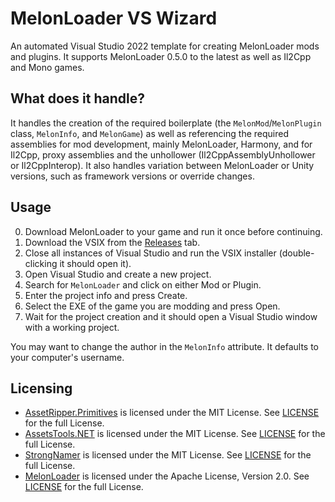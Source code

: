 # MelonLoader VS Wizard

An automated Visual Studio 2022 template for creating MelonLoader mods and plugins. It supports MelonLoader 0.5.0 to the latest as well as Il2Cpp and Mono games.

## What does it handle?
It handles the creation of the required boilerplate (the `MelonMod`/`MelonPlugin` class, `MelonInfo`, and `MelonGame`) as well as referencing the required assemblies for mod development, mainly MelonLoader, Harmony, and for Il2Cpp, proxy assemblies and the unhollower (Il2CppAssemblyUnhollower or Il2CppInterop). It also handles variation between MelonLoader or Unity versions, such as framework versions or override changes.

## Usage
0. Download MelonLoader to your game and run it once before continuing.
1. Download the VSIX from the [Releases](https://github.com/TrevTV/MelonLoader.VSWizard/releases) tab.
2. Close all instances of Visual Studio and run the VSIX installer (double-clicking it should open it).
3. Open Visual Studio and create a new project.
4. Search for `MelonLoader` and click on either Mod or Plugin.
5. Enter the project info and press Create.
6. Select the EXE of the game you are modding and press Open.
7. Wait for the project creation and it should open a Visual Studio window with a working project.

You may want to change the author in the `MelonInfo` attribute. It defaults to your computer's username.

## Licensing
- [AssetRipper.Primitives](https://github.com/AssetRipper/Primitives) is licensed under the MIT License. See [LICENSE](https://github.com/AssetRipper/Primitives/blob/master/License.md) for the full License.
- [AssetsTools.NET](https://github.com/nesrak1/AssetsTools.NET) is licensed under the MIT License. See [LICENSE](https://github.com/nesrak1/AssetsTools.NET/blob/master/LICENSE) for the full License.
- [StrongNamer](https://github.com/dsplaisted/strongnamer) is licensed under the MIT License. See [LICENSE](https://github.com/dsplaisted/strongnamer/blob/master/LICENSE) for the full License.
- [MelonLoader](https://github.com/LavaGang/MelonLoader) is licensed under the Apache License, Version 2.0. See [LICENSE](https://github.com/LavaGang/MelonLoader/blob/master/LICENSE.md) for the full License.

